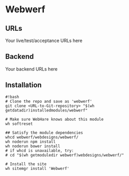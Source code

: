 # Webwerf

## URLs
Your live/test/acceptance URLs here

## Backend
Your backend URLs here

## Installation
```
#!bash
# Clone the repo and save as 'webwerf'
git clone <URL-to-Git-repository> "$(wh getdatadir)installedmodules/webwerf"

# Make sure WebHare knows about this module
wh softreset

## Satisfy the module dependencies
whcd webwerf/webdesigns/webwerf/
wh noderun npm install
wh noderun bower install
# if whcd is unavailable, try:
# cd "$(wh getmoduledir webwerf)webdesigns/webwerf/"

# Install the site
wh sitemgr install 'Webwerf'
```
